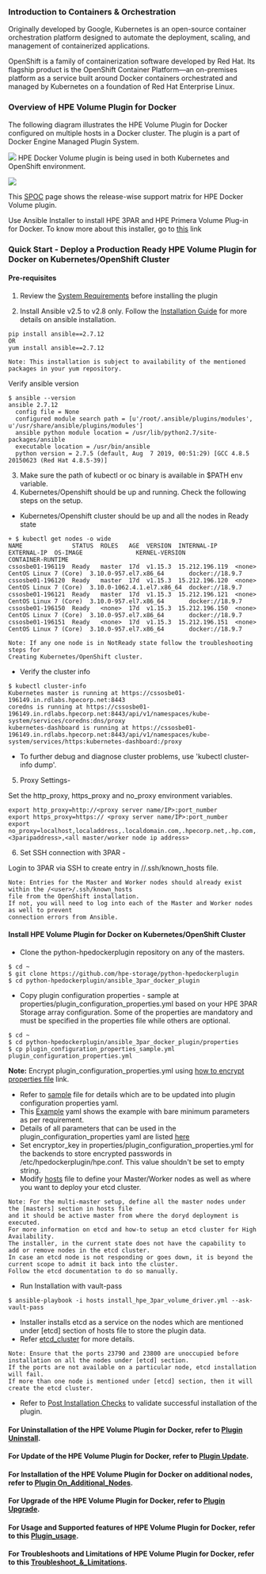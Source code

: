 ### Introduction to Containers & Orchestration
Originally developed by Google, Kubernetes is an open-source container orchestration platform designed to automate the deployment, scaling, and management of containerized applications.

OpenShift is a family of containerization software developed by Red Hat. Its flagship product is the OpenShift Container Platform—an on-premises platform as a service built around Docker containers orchestrated and managed by Kubernetes on a foundation of Red Hat Enterprise Linux.

### Overview of HPE Volume Plugin for Docker 
The following diagram illustrates the HPE Volume Plugin for Docker configured on multiple hosts in a Docker cluster. The plugin is a part of Docker Engine Managed Plugin System.

![](https://github.com/sonawane-shashikant/python-hpedockerplugin/blob/master/docs/img/HPE-DockerVolumePlugin-Overview.png)
HPE Docker Volume plugin is being used in both Kubernetes and  OpenShift environment.

![](https://github.com/hpe-storage/python-hpedockerplugin/blob/master/docs/img/3PAR_k8_design_diagram_75.png)

This [SPOC](https://spock.corp.int.hpe.com/spock/utility/document.aspx?docurl=Shared%20Documents/hw/3par/3par_volume_plugin_for_docker.pdf) page shows the release-wise support matrix for HPE Docker Volume plugin.

Use Ansible Installer to install HPE 3PAR and HPE Primera Volume Plug-in for Docker. To know more about this installer, go to  [this](https://github.com/sonawane-shashikant/python-hpedockerplugin/blob/master/docs/Usage_Troubleshoot_Limitations.md#Automated-Installer-Features) link

### Quick Start - Deploy a Production Ready HPE Volume Plugin for Docker on Kubernetes/OpenShift Cluster
#### Pre-requisites
                
1. Review the [System Requirements](https://github.com/hpe-storage/python-hpedockerplugin/blob/master/docs/system-reqs.md) before installing the plugin

2. Install Ansible v2.5 to v2.8 only. Follow the [Installation Guide](https://docs.ansible.com/ansible/latest/installation_guide/intro_installation.html) for more details on ansible installation.

```
pip install ansible==2.7.12
OR
yum install ansible==2.7.12
```

```
Note: This installation is subject to availability of the mentioned packages in your yum repository.
```
Verify ansible version
```
$ ansible --version
ansible 2.7.12
  config file = None
  configured module search path = [u'/root/.ansible/plugins/modules', u'/usr/share/ansible/plugins/modules']
  ansible python module location = /usr/lib/python2.7/site-packages/ansible
  executable location = /usr/bin/ansible
  python version = 2.7.5 (default, Aug  7 2019, 00:51:29) [GCC 4.8.5 20150623 (Red Hat 4.8.5-39)]
```

3. Make sure the path of kubectl or oc binary is available in $PATH env variable.
4. Kubernetes/Openshift should be up and running. Check the following steps on the setup.
* Kubernetes/Openshift cluster should be up and all the nodes in Ready state
	                
```
+ $ kubectl get nodes -o wide
NAME              STATUS  ROLES   AGE  VERSION  INTERNAL-IP     EXTERNAL-IP  OS-IMAGE               KERNEL-VERSION              CONTAINER-RUNTIME
cssosbe01-196119  Ready   master  17d  v1.15.3  15.212.196.119  <none>       CentOS Linux 7 (Core)  3.10.0-957.el7.x86_64       docker://18.9.7
cssosbe01-196120  Ready   master  17d  v1.15.3  15.212.196.120  <none>       CentOS Linux 7 (Core)  3.10.0-1062.4.1.el7.x86_64  docker://18.9.7
cssosbe01-196121  Ready   master  17d  v1.15.3  15.212.196.121  <none>       CentOS Linux 7 (Core)  3.10.0-957.el7.x86_64       docker://18.9.7
cssosbe01-196150  Ready   <none>  17d  v1.15.3  15.212.196.150  <none>       CentOS Linux 7 (Core)  3.10.0-957.el7.x86_64       docker://18.9.7
cssosbe01-196151  Ready   <none>  17d  v1.15.3  15.212.196.151  <none>       CentOS Linux 7 (Core)  3.10.0-957.el7.x86_64       docker://18.9.7
```
```
Note: If any one node is in NotReady state follow the troubleshooting steps for 
Creating Kubernetes/OpenShift cluster.
```
+ Verify the cluster info

```
$ kubectl cluster-info
Kubernetes master is running at https://cssosbe01-196149.in.rdlabs.hpecorp.net:8443
coredns is running at https://cssosbe01-196149.in.rdlabs.hpecorp.net:8443/api/v1/namespaces/kube-system/services/coredns:dns/proxy
kubernetes-dashboard is running at https://cssosbe01-196149.in.rdlabs.hpecorp.net:8443/api/v1/namespaces/kube-system/services/https:kubernetes-dashboard:/proxy
```
+ To further debug and diagnose cluster problems, use 'kubectl cluster-info dump'.

5. Proxy Settings-

Set the http_proxy, https_proxy and no_proxy environment variables.
```
export http_proxy=http://<proxy server name/IP>:port_number
export https_proxy=https:// <proxy server name/IP>:port_number
export no_proxy=localhost,localaddress,.localdomain.com,.hpecorp.net,.hp.com,.hpcloud.net, <3paripaddress>,<all master/worker node ip address>
```
6. Set SSH connection with 3PAR - 

Login to 3PAR via SSH to create entry in /<user>/.ssh/known_hosts file.
```
Note: Entries for the Master and Worker nodes should already exist within the /<user>/.ssh/known_hosts 
file from the OpenShift installation. 
If not, you will need to log into each of the Master and Worker nodes as well to prevent 
connection errors from Ansible.
```
	
#### Install HPE Volume Plugin for Docker on Kubernetes/OpenShift Cluster
+ Clone the python-hpedockerplugin repository on any of the masters.
```
$ cd ~
$ git clone https://github.com/hpe-storage/python-hpedockerplugin
$ cd python-hpedockerplugin/ansible_3par_docker_plugin
```
+ Copy plugin configuration properties - sample at properties/plugin_configuration_properties.yml based on your HPE 3PAR Storage array configuration. Some of the properties are mandatory and must be specified in the properties file while others are optional.
```
$ cd ~
$ cd python-hpedockerplugin/ansible_3par_docker_plugin/properties
$ cp plugin_configuration_properties_sample.yml plugin_configuration_properties.yml
```
**Note:** Encrypt plugin_configuration_properties.yml using [how to encrypt properties file](https://github.com/hpe-storage/python-hpedockerplugin/blob/master/ansible_3par_docker_plugin/encrypt_properties.md) link.
+ Refer to [sample](https://github.com/hpe-storage/python-hpedockerplugin/blob/master/ansible_3par_docker_plugin/properties/plugin_configuration_properties_sample.yml) file for details which are to be updated into plugin configuration properties yaml.
+ This [Example](https://github.com/sonawane-shashikant/python-hpedockerplugin/blob/master/docs/plugin_configuration_properties_example.yml) yaml shows the example with bare minimum parameters as per requirement.
+ Details of all parameters that can be used in the plugin_configuration_properties yaml are listed [here](https://github.com/sonawane-shashikant/python-hpedockerplugin/blob/master/docs/Usage_Troubleshoot_Limitations.md#Plugin-Properties-Yaml-Parameters)
+ Set encryptor_key in properties/plugin_configuration_properties.yml for the backends to store encrypted passwords in /etc/hpedockerplugin/hpe.conf. This value shouldn't be set to empty string.
+ Modify [hosts](https://github.com/hpe-storage/python-hpedockerplugin/blob/master/ansible_3par_docker_plugin/hosts) file to define your Master/Worker nodes as well as where you want to deploy your etcd cluster.
```
Note: For the multi-master setup, define all the master nodes under the [masters] section in hosts file 
and it should be active master from where the doryd deployment is executed. 
For more information on etcd and how-to setup an etcd cluster for High Availability.
The installer, in the current state does not have the capability to add or remove nodes in the etcd cluster. 
In case an etcd node is not responding or goes down, it is beyond the current scope to admit it back into the cluster. 
Follow the etcd documentation to do so manually.
```
+ Run Installation with vault-pass
```
$ ansible-playbook -i hosts install_hpe_3par_volume_driver.yml --ask-vault-pass
```
+ Installer installs etcd as a service on the nodes which are mentioned under [etcd] section of hosts file to store the plugin data.
+ Refer [etcd_cluster](https://github.com/hpe-storage/python-hpedockerplugin/blob/master/docs/advanced/etcd_cluster_setup.md) for more details.

```
Note: Ensure that the ports 23790 and 23800 are unoccupied before installation on all the nodes under [etcd] section. 
If the ports are not available on a particular node, etcd installation will fail.
If more than one node is mentioned under [etcd] section, then it will create the etcd cluster.
```
+ Refer to [Post Installation Checks](https://github.com/hpe-storage/python-hpedockerplugin/blob/master/docs/PostInstallation_checks.md) to validate successful installation of the plugin.

#### For Uninstallation of the HPE Volume Plugin for Docker, refer to [Plugin Uninstall](https://github.com/sonawane-shashikant/python-hpedockerplugin/blob/master/Uninstall_Update_Upgade.md#Uninstall-HPE-Volume-Plugin-for-docker-on-nodes-of-Openshift/Kubernetes-environment).

#### For Update of the HPE Volume Plugin for Docker, refer to [Plugin Update](https://github.com/sonawane-shashikant/python-hpedockerplugin/blob/master/Uninstall_Update_Upgade.md#Update-the-array-backends-in-Openshift/Kubernetes-environment).

#### For Installation of the HPE Volume Plugin for Docker on additional nodes, refer to [Plugin On_Additional_Nodes](https://github.com/sonawane-shashikant/python-hpedockerplugin/blob/master/Uninstall_Update_Upgade.md#Install-HPE-Volume-Plugin-for-Docker-on-additional-nodes-in-the-cluster).

#### For Upgrade of the HPE Volume Plugin for Docker, refer to [Plugin Upgrade](https://github.com/sonawane-shashikant/python-hpedockerplugin/blob/master/Uninstall_Update_Upgade.md#Upgrade-the-docker-volume-plugin).

#### For Usage and Supported features of HPE Volume Plugin for Docker, refer to this [Plugin_usage](https://github.com/sonawane-shashikant/python-hpedockerplugin/blob/master/docs/Usage_Troubleshoot_Limitations.md#Supported-Features).

#### For Troubleshoots and Limitations of HPE Volume Plugin for Docker, refer to this [Troubleshoot_&_Limitations](https://github.com/sonawane-shashikant/python-hpedockerplugin/blob/master/docs/Usage_Troubleshoot_Limitations.md#Limitations).

